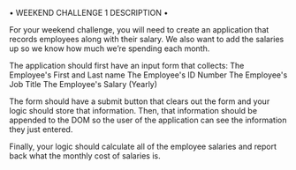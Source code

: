 • WEEKEND CHALLENGE 1 DESCRIPTION •

For your weekend challenge, you will need to create an application that records employees along with their salary. We also want to add the salaries up so we know how much we’re spending each month.

The application should first have an input form that collects: The Employee's First and Last name The Employee's ID Number The Employee's Job Title The Employee's Salary (Yearly)

The form should have a submit button that clears out the form and your logic should store that information. Then, that information should be appended to the DOM so the user of the application can see the information they just entered.

Finally, your logic should calculate all of the employee salaries and report back what the monthly cost of salaries is.
